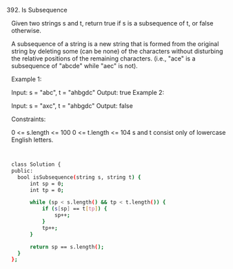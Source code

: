 392. Is Subsequence
 
Given two strings s and t, return true if s is a subsequence of t, or false otherwise.

A subsequence of a string is a new string that is formed from the original string by deleting some (can be none) of the characters without disturbing the relative positions of the remaining characters. (i.e., "ace" is a subsequence of "abcde" while "aec" is not).

 

Example 1:

Input: s = "abc", t = "ahbgdc"
Output: true
Example 2:

Input: s = "axc", t = "ahbgdc"
Output: false
 

Constraints:

0 <= s.length <= 100
0 <= t.length <= 104
s and t consist only of lowercase English letters.



  ```bash


class Solution {
public:
    bool isSubsequence(string s, string t) {
        int sp = 0;
        int tp = 0;

        while (sp < s.length() && tp < t.length()) {
            if (s[sp] == t[tp]) {
                sp++;
            }
            tp++;
        }

        return sp == s.length();        
    }
};

